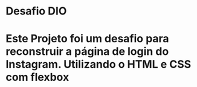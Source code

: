<h1>Desafio DIO<h1>
  
Este Projeto foi um desafio para reconstruir a página de login do Instagram. Utilizando o HTML e CSS com flexbox
